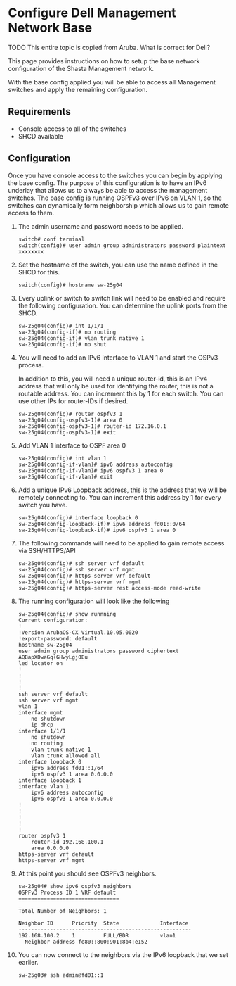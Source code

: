 # Configure Dell Management Network Base

TODO This entire topic is copied from Aruba.  What is correct for Dell?

This page provides instructions on how to setup the base network configuration of the Shasta Management network.

With the base config applied you will be able to access all Management switches and apply the remaining configuration. 

## Requirements

- Console access to all of the switches
- SHCD available

## Configuration

Once you have console access to the switches you can begin by applying the base config.
The purpose of this configuration is to have an IPv6 underlay that allows us to always be able to access the management switches.
The base config is running OSPFv3 over IPv6 on VLAN 1, so the switches can dynamically form neighborship which allows us to gain remote access to them. 

1. The admin username and password needs to be applied.
   ```
   switch# conf terminal
   switch(config)# user admin group administrators password plaintext xxxxxxxx
   ```
1. Set the hostname of the switch, you can use the name defined in the SHCD for this.
   ```
   switch(config)# hostname sw-25g04
   ```
1. Every uplink or switch to switch link will need to be enabled and require the following configuration.
   You can determine the uplink ports from the SHCD.

   ```
   sw-25g04(config)# int 1/1/1
   sw-25g04(config-if)# no routing 
   sw-25g04(config-if)# vlan trunk native 1
   sw-25g04(config-if)# no shut
   ```
1. You will need to add an IPv6 interface to VLAN 1 and start the OSPv3 process.

   In addition to this, you will need a unique router-id, this is an IPv4 address that will only be used for
   identifying the router, this is not a routable address.  You can increment this by 1 for each switch.  You can use other IPs for router-IDs if desired. 
   ```
   sw-25g04(config)# router ospfv3 1
   sw-25g04(config-ospfv3-1)# area 0
   sw-25g04(config-ospfv3-1)# router-id 172.16.0.1
   sw-25g04(config-ospfv3-1)# exit
   ```
1. Add VLAN 1 interface to OSPF area 0
   ```
   sw-25g04(config)# int vlan 1
   sw-25g04(config-if-vlan)# ipv6 address autoconfig
   sw-25g04(config-if-vlan)# ipv6 ospfv3 1 area 0
   sw-25g04(config-if-vlan)# exit
   ```
1. Add a unique IPv6 Loopback address, this is the address that we will be remotely connecting to.
   You can increment this address by 1 for every switch you have.
   ```
   sw-25g04(config)# interface loopback 0
   sw-25g04(config-loopback-if)# ipv6 address fd01::0/64
   sw-25g04(config-loopback-if)# ipv6 ospfv3 1 area 0
   ```
1. The following commands will need to be applied to gain remote access via SSH/HTTPS/API
   ```
   sw-25g04(config)# ssh server vrf default
   sw-25g04(config)# ssh server vrf mgmt
   sw-25g04(config)# https-server vrf default
   sw-25g04(config)# https-server vrf mgmt
   sw-25g04(config)# https-server rest access-mode read-write
   ```
1. The running configuration will look like the following
   ```
   sw-25g04(config)# show runnning
   Current configuration:
   !
   !Version ArubaOS-CX Virtual.10.05.0020
   !export-password: default
   hostname sw-25g04
   user admin group administrators password ciphertext AQBapXDwaGq+GHwyLgj0Eu
   led locator on
   !
   !
   !
   !
   ssh server vrf default
   ssh server vrf mgmt
   vlan 1
   interface mgmt
       no shutdown
       ip dhcp
   interface 1/1/1
       no shutdown
       no routing
       vlan trunk native 1
       vlan trunk allowed all
   interface loopback 0
       ipv6 address fd01::1/64                                     
       ipv6 ospfv3 1 area 0.0.0.0
   interface loopback 1
   interface vlan 1
       ipv6 address autoconfig
       ipv6 ospfv3 1 area 0.0.0.0
   !
   !
   !
   !
   !
   router ospfv3 1
       router-id 192.168.100.1
       area 0.0.0.0
   https-server vrf default
   https-server vrf mgmt
   ```

1. At this point you should see OSPFv3 neighbors.
   ```
   sw-25g04# show ipv6 ospfv3 neighbors 
   OSPFv3 Process ID 1 VRF default
   ================================
   
   Total Number of Neighbors: 1
   
   Neighbor ID      Priority  State             Interface
   -------------------------------------------------------
   192.168.100.2    1         FULL/BDR          vlan1             
     Neighbor address fe80::800:901:8b4:e152
   ```

1. You can now connect to the neighbors via the IPv6 loopback that we set earlier.
   ```
   sw-25g03# ssh admin@fd01::1
   ```

